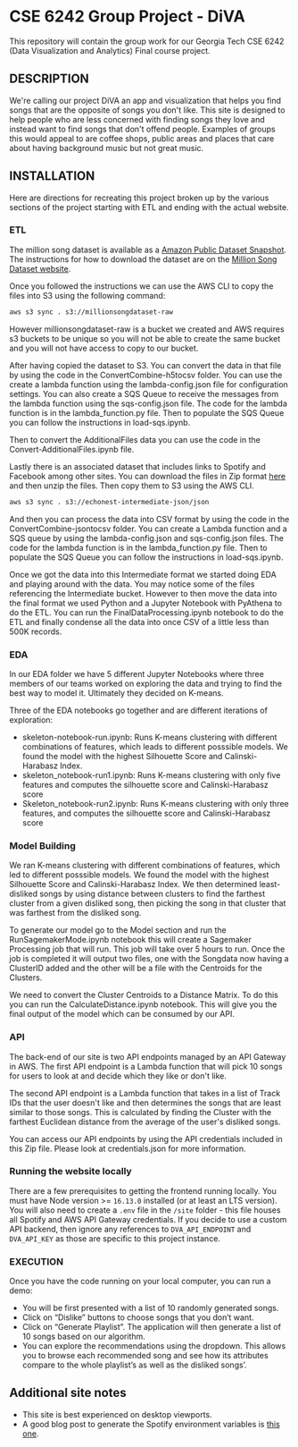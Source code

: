 # CSE 6242 Group Project - DiVA

This repository will contain the group work for our Georgia Tech CSE 6242 (Data Visualization and Analytics) Final course project.

## DESCRIPTION

We're calling our project DiVA an app and visualization that helps you find songs that are the opposite of songs you don't like. This site is designed to help people who are less concerned with finding songs they love and instead want to find songs that don't offend people. Examples of groups this would appeal to are coffee shops, public areas and places that care about having background music but not great music.

## INSTALLATION

Here are directions for recreating this project broken up by the various sections of the project starting with ETL and ending with the actual website.

### ETL

The million song dataset is available as a [Amazon Public Dataset Snapshot](https://aws.amazon.com/datasets/million-song-dataset/). The instructions for how to download the dataset are on the [Million Song Dataset website](http://millionsongdataset.com/pages/getting-dataset/).

Once you followed the instructions we can use the AWS CLI to copy the files into S3 using the following command:

```bash
aws s3 sync . s3://millionsongdataset-raw
```

However millionsongdataset-raw is a bucket we created and AWS requires s3 buckets to be unique so you will not be able to create the same bucket and you will not have access to copy to our bucket.

After having copied the dataset to S3. You can convert the data in that file by using the code in the ConvertCombine-h5tocsv folder. You can use the create a lambda function using the lambda-config.json file for configuration settings. You can also create a SQS Queue to receive the messages from the lambda function using the sqs-config.json file. The code for the lambda function is in the lambda_function.py file. Then to populate the SQS Queue you can follow the instructions in load-sqs.ipynb.

Then to convert the AdditionalFiles data you can use the code in the Convert-AdditionalFiles.ipynb file.

Lastly there is an associated dataset that includes links to Spotify and Facebook among other sites. You can download the files in Zip format [here](https://labs.acousticbrainz.org/million-song-dataset-echonest-archive/) and then unzip the files. Then copy them to S3 using the AWS CLI.

```bash
aws s3 sync . s3://echonest-intermediate-json/json
```

And then you can process the data into CSV format by using the code in the ConvertCombine-jsontocsv folder. You can create a Lambda function and a SQS queue by using the lambda-config.json and sqs-config.json files. The code for the lambda function is in the lambda_function.py file. Then to populate the SQS Queue you can follow the instructions in load-sqs.ipynb.

Once we got the data into this Intermediate format we started doing EDA and playing around with the data. You may notice some of the files referencing the Intermediate bucket. However to then move the data into the final format we used Python and a Jupyter Notebook with PyAthena to do the ETL. You can run the FinalDataProcessing.ipynb notebook to do the ETL and finally condense all the data into once CSV of a little less than 500K records.

### EDA

In our EDA folder we have 5 different Jupyter Notebooks where three members of our teams worked on exploring the data and trying to find the best way to model it. Ultimately they decided on K-means.

Three of the EDA notebooks go together and are different iterations of exploration:

- skeleton-notebook-run.ipynb: Runs K-means clustering with different combinations of features, which leads to different posssible models. We found the model with the highest Silhouette Score and Calinski-Harabasz Index.
- skeleton_notebook-run1.ipynb: Runs K-means clustering with only five features and computes the silhouette score and Calinski-Harabasz score
- Skeleton_notebook-run2.ipynb: Runs K-means clustering with only three features, and computes the silhouette score and Calinski-Harabasz score

### Model Building

We ran K-means clustering with different combinations of features, which led to different posssible models. We found the model with the highest Silhouette Score and Calinski-Harabasz Index. We then determined least-disliked songs by using distance between clusters to find the farthest cluster from a given disliked song, then picking the song in that cluster that was farthest from the disliked song.

To generate our model go to the Model section and run the RunSagemakerMode.ipynb notebook this will create a Sagemaker Processing job that will run. This job will take over 5 hours to run. Once the job is completed it will output two files, one with the Songdata now having a ClusterID added and the other will be a file with the Centroids for the Clusters.

We need to convert the Cluster Centroids to a Distance Matrix. To do this you can run the CalculateDistance.ipynb notebook. This will give you the final output of the model which can be consumed by our API.

### API

The back-end of our site is two API endpoints managed by an API Gateway in AWS. The first API endpoint is a Lambda function that will pick 10 songs for users to look at and decide which they like or don't like.

The second API endpoint is a Lambda function that takes in a list of Track IDs that the user doesn't like and then determines the songs that are least similar to those songs. This is calculated by finding the Cluster with the farthest Euclidean distance from the average of the user's disliked songs.

You can access our API endpoints by using the API credentials included in this Zip file. Please look at credentials.json for more information.

### Running the website locally

There are a few prerequisites to getting the frontend running locally. You must have Node version >= `16.13.0` installed (or at least an LTS version). You will also need to create a `.env` file in the `/site` folder - this file houses all Spotify and AWS API Gateway credentials. If you decide to use a custom API backend, then ignore any references to `DVA_API_ENDPOINT` and `DVA_API_KEY` as those are specific to this project instance.

### EXECUTION

Once you have the code running on your local computer, you can run a demo:

- You will be first presented with a list of 10 randomly generated songs.
- Click on “Dislike” buttons to choose songs that you don’t want.
- Click on “Generate Playlist”. The application will then generate a list of 10 songs based on our algorithm.
- You can explore the recommendations using the dropdown. This allows you to browse each recommended song and see how its attributes compare to the whole playlist’s as well as the disliked songs’.

## Additional site notes

- This site is best experienced on desktop viewports.
- A good blog post to generate the Spotify environment variables is [this one](https://leerob.io/blog/spotify-api-nextjs).
